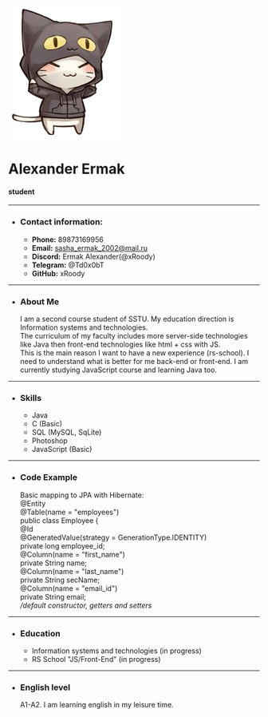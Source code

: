    
   ![Avatar](assets/img/7cbba2effcfb2c4d74c7e55aedf54077.png)
   
# Alexander Ermak

#### student

___

- ### Contact information:

  - **Phone:** 89873169956
  - **Email:** sasha_ermak_2002@mail.ru
  - **Discord:** Ermak Alexander(@xRoody)
  - **Telegram:** @Td0x0bT
  - **GitHub:** xRoody

___

- ### About Me

  I am a second course student of SSTU. My education direction is Information systems and technologies.    
  The curriculum of my faculty includes more server-side technologies like Java then front-end technologies like html + css with JS.    
  This is the main reason I want to have a new experience (rs-school). I need to understand what is better for me back-end or front-end.
  I am currently studying JavaScript course and learning Java too.

___   

- ### Skills

  - Java
  - C (Basic)
  - SQL (MySQL, SqLite)
  - Photoshop
  - JavaScript (Basic)

___   

- ### Code Example   

  Basic mapping to JPA with Hibernate:   
  @Entity   
  @Table(name = "employees")   
  public class Employee {   
  @Id   
  @GeneratedValue(strategy = GenerationType.IDENTITY)   
  private long employee_id;   
  @Column(name = "first_name")   
  private String name;   
  @Column(name = "last_name")   
  private String secName;   
  @Column(name = "email_id")   
  private String email;   
  */default constructor, getters and setters*   

___   


- ### Education

  - Information systems and technologies (in progress)
  - RS School "JS/Front-End" (in progress)

___   

- ### English level

  A1-A2. I am learning english in my leisure time.

